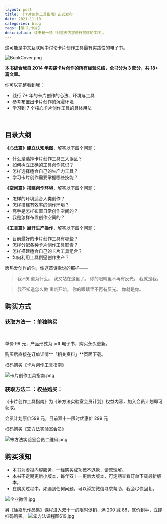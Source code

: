 ```yaml
---
layout: post
title: 《卡片创作工具指南》正式发布
date: 2021-11-10
categories: blog
tags: [读书,卡片]
description: 读书是一项「对重要内容进行提炼的工序」。
---
```



这可能是中文互联网中讨论卡片创作工具最有实践性的电子书。
​

![BookCover.png](https://cdn.nlark.com/yuque/0/2021/png/87881/1636533465464-e10f6998-2722-46d5-aca8-80da5e8275af.png#clientId=u0a3c6504-b43e-4&from=drop&height=703&id=uc75247eb&margin=%5Bobject%20Object%5D&name=BookCover.png&originHeight=6933&originWidth=4933&originalType=binary&ratio=1&size=518781&status=done&style=none&taskId=u9735a5a1-5b62-4156-87c4-bc4f547aa4b&width=500)


**本书综合我自 2014 年实践卡片创作的所有经验总结，全书分为 3 部分，共 18+ 篇文章。**
​

你可以完整看到我：
​


- 践行 7+ 年的卡片创作的心法、环境与工具
- 参考布置出卡片创作的沉浸环境
- 学习到 7 个核心卡片创作工具的具体用法

​

## 目录大纲


**《心法篇》建立认知地图**，解答以下四个问题：


- 什么是选择卡片创作工具三大误区？
- 如何树立正确的工具创作意识？
- 怎样选择适合自己的生产力工具？
- 学习卡片创作需要掌握哪些技能？



**《空间篇》搭建创作环境**，解答以下四个问题：


- 怎样的环境适合人类创作？
- 怎样搭建有效率的创作环境？
- 高手是怎样布置日常创作空间的？
- 我是怎样布置创作空间的？



**《工具篇》展开生产操作**，解答以下四个问题：
​


- 目前最好的卡片创作工具有哪些？
- 怎样分配各种卡片创作工具职责？
- 怎样搭建适合自己的卡片工具组合？
- 如何利用工具倒逼创作生产？



愿热爱创作的你，像这首诗歌说的那样——


> 我不知道为什么。
> 我又站在这里了。
> 你的眼睛里不再有反光。
> 我就是我。
> 

> 我不知道怎么做
> 重新开始。
> 你的眼睛里不再有反光。
> 你就是你。

## 购买方式


### 获取方法一 ：单独购买
​

单价 99 元，产品形式为 pdf 电子书，购买永久更新。
​

购买后直接在订单详情**「相关资料」**页面下载。
​

扫码购买《卡片创作工具指南》
​

![卡片创作工具指南.png](https://cdn.nlark.com/yuque/0/2021/png/87881/1636527195049-69b32ab9-7a8c-440a-b7e3-750809237e16.png#clientId=uf4f64f1f-ac09-4&from=drop&id=u4f2a3b29&margin=%5Bobject%20Object%5D&name=%E5%8D%A1%E7%89%87%E5%88%9B%E4%BD%9C%E5%B7%A5%E5%85%B7%E6%8C%87%E5%8D%97.png&originHeight=160&originWidth=160&originalType=binary&ratio=1&size=2530&status=done&style=none&taskId=u964bd376-02b9-4c4c-a35c-94700eb8f69)


### 获取方法二 ：权益购买：


《卡片创作工具指南》为《笨方法实验室会员计划》权益内容，加入会员计划即可获取。
​

会员计划原价599 元，目前双十一限时优惠价 299 元


扫码购买《笨方法实验室会员》
​

![笨方法实验室会员二维码.png](https://cdn.nlark.com/yuque/0/2021/png/87881/1636527247628-0191d4d2-2d11-409c-a6ac-ad0ff603cada.png#clientId=uf4f64f1f-ac09-4&from=drop&id=u5df8a259&margin=%5Bobject%20Object%5D&name=%E7%AC%A8%E6%96%B9%E6%B3%95%E5%AE%9E%E9%AA%8C%E5%AE%A4%E4%BC%9A%E5%91%98%E4%BA%8C%E7%BB%B4%E7%A0%81.png&originHeight=160&originWidth=160&originalType=binary&ratio=1&size=2598&status=done&style=none&taskId=u8206ffed-08b6-46b6-8f97-39c7f693c8e)


## 购买须知


- 本书为虚拟内容服务，一经购买成功概不退款，请您理解。
- 本书不定期更新小版本，每年双十一更新大版本，可定期查看订单下载最新版本。
- 在购买过程中，如遇到任何问题，可以添加微信寻求帮助，我会尽快回复。



![企业微信.jpg](https://cdn.nlark.com/yuque/0/2021/jpeg/87881/1635846433885-d486e148-9219-4582-9a70-c6be97d7d9db.jpeg#clientId=u57489d28-8ec7-4&from=drop&height=203&id=uc8d7e322&margin=%5Bobject%20Object%5D&name=%E4%BC%81%E4%B8%9A%E5%BE%AE%E4%BF%A1.jpg&originHeight=541&originWidth=534&originalType=binary&ratio=1&size=79613&status=done&style=none&taskId=u48422167-d3bd-4a51-aa61-cabc7b8b38b&width=200)




另《徐嘉乐作品集》课程进入双十一的限时促销，满 200 减 88，底价到手，立即扫码购买。
![笨方法课程图619.jpg](https://cdn.nlark.com/yuque/0/2021/jpeg/87881/1636529119033-2102ccd7-211e-40c4-9dc5-23dc2f9994d8.jpeg#clientId=ua907ac70-e35f-4&from=drop&height=733&id=ubce9b5ef&margin=%5Bobject%20Object%5D&name=%E7%AC%A8%E6%96%B9%E6%B3%95%E8%AF%BE%E7%A8%8B%E5%9B%BE619.jpg&originHeight=3516&originWidth=2400&originalType=binary&ratio=1&size=733999&status=done&style=none&taskId=u403510be-883d-424f-a69a-ea7c8c9889c&width=500)


